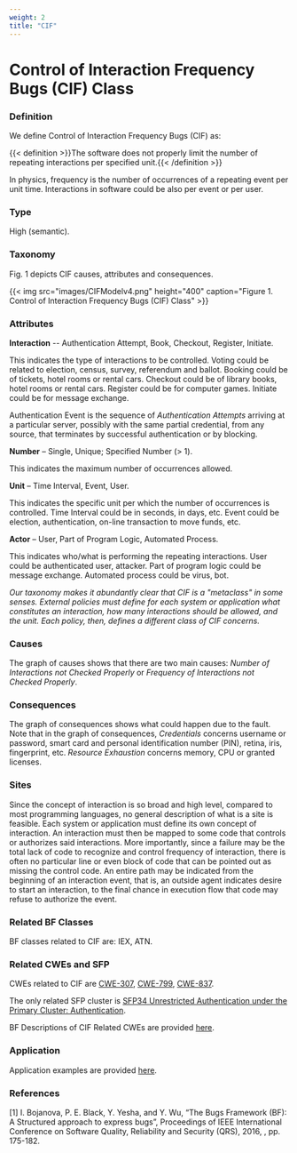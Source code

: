 ```yaml
---
weight: 2
title: "CIF"
---
```

# Control of Interaction Frequency Bugs (CIF) Class

### Definition

We define Control of Interaction Frequency Bugs (CIF) as:

{{< definition >}}The software does not properly limit the number of repeating interactions per specified unit.{{< /definition >}}

In physics, frequency is the number of occurrences of a repeating event per unit time. Interactions in software could be also per event or per user.

### Type

High (semantic).

### Taxonomy

Fig. 1 depicts CIF causes, attributes and consequences.

{{< img src="images/CIFModelv4.png" height="400" caption="Figure 1. Control of Interaction Frequency Bugs (CIF) Class" >}}

### Attributes

**Interaction** \-\- Authentication Attempt, Book, Checkout, Register, Initiate.

This indicates the type of interactions to be controlled. Voting could be related to election, census, survey, referendum and ballot. Booking could be of tickets, hotel rooms or rental cars. Checkout could be of library books, hotel rooms or rental cars. Register could be for computer games. Initiate could be for message exchange.

Authentication Event is the sequence of _Authentication Attempts_ arriving at a particular server, possibly with the same partial credential, from any source, that terminates by successful authentication or by blocking.

**Number** – Single, Unique; Specified Number (> 1).

This indicates the maximum number of occurrences allowed.

**Unit** – Time Interval, Event, User.

This indicates the specific unit per which the number of occurrences is controlled. Time Interval could be in seconds, in days, etc. Event could be election, authentication, on-line transaction to move funds, etc.

**Actor** – User, Part of Program Logic, Automated Process.

This indicates who/what is performing the repeating interactions. User could be authenticated user, attacker. Part of program logic could be message exchange. Automated process could be virus, bot.

_Our taxonomy makes it abundantly clear that CIF is a "metaclass" in some senses. External policies must define for each system or application what constitutes an interaction, how many interactions should be allowed, and the unit. Each policy, then, defines a different class of CIF concerns._

### Causes

The graph of causes shows that there are two main causes: _Number of Interactions not Checked Properly_ or _Frequency of Interactions not Checked Properly_.

### Consequences

The graph of consequences shows what could happen due to the fault. Note that in the graph of consequences, _Credentials_ concerns username or password, smart card and personal identification number (PIN), retina, iris, fingerprint, etc. _Resource Exhaustion_ concerns memory, CPU or granted licenses.

### Sites

Since the concept of interaction is so broad and high level, compared to most programming languages, no general description of what is a site is feasible. Each system or application must define its own concept of interaction. An interaction must then be mapped to some code that controls or authorizes said interactions. More importantly, since a failure may be the total lack of code to recognize and control frequency of interaction, there is often no particular line or even block of code that can be pointed out as missing the control code. An entire path may be indicated from the beginning of an interaction event, that is, an outside agent indicates desire to start an interaction, to the final chance in execution flow that code may refuse to authorize the event.

### Related BF Classes

BF classes related to CIF are: IEX, ATN.

### Related CWEs and SFP

CWEs related to CIF are [CWE-307](https://cwe.mitre.org/data/definitions/307.html), [CWE-799](https://cwe.mitre.org/data/definitions/799.html), [CWE-837](https://cwe.mitre.org/data/definitions/837.html).

The only related SFP cluster is [SFP34 Unrestricted Authentication under the Primary Cluster: Authentication](https://apps.dtic.mil/docs/citations/ADB381215).

BF Descriptions of CIF Related CWEs are provided [here](https://docs.google.com/document/d/1MPE8TJC0u5mWzX1WQtf3FJII1D_eSAKyf5ndJFLJbQM/edit).

### Application

Application examples are provided [here](/Info/Old/Examples/CIF.md).

### References

\[1\] I. Bojanova, P. E. Black, Y. Yesha, and Y. Wu, “The Bugs Framework (BF): A Structured approach to express bugs”, Proceedings of IEEE International Conference on Software Quality, Reliability and Security (QRS), 2016, , pp. 175-182.